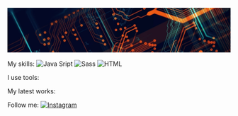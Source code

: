 ![Header](https://github.com/se-a11gh/se-a11gh/blob/main/assets/technoPhoto2.jpg)

My skills:
![Java Sript](https://img.shields.io/badge/-JavaScript-yellow?style=flat&logo=JavaScript&logoColor=black)
![Sass](https://img.shields.io/badge/-Sass-white?style=flat&logo=Sass&logoColor=FF69B4)
![HTML](https://img.shields.io/badge/-HTML-white?style=flat&logo=HTML&logoColor=FF69B4)


I use tools:

My latest works:

Follow me:
[![Instagram](https://img.shields.io/badge/-Instagram-FF1493?style=flat&logo=Instagram&logoColor=black)](https://www.instagram.com/trubnsergey/)
